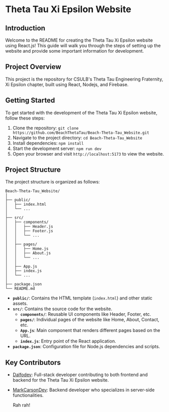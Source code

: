 # Theta Tau Xi Epsilon Website

## Introduction

Welcome to the README for creating the Theta Tau Xi Epsilon website using React.js! This guide will walk you through the steps of setting up the website and provide some important information for development.

## Project Overview

This project is the repository for CSULB's Theta Tau Engineering Fraternity, Xi Epsilon chapter, built using React, Nodejs, and Firebase.

## Getting Started

To get started with the development of the Theta Tau Xi Epsilon website, follow these steps:

1. Clone the repository: `git clone https://github.com/BeachThetaTau/Beach-Theta-Tau_Website.git`
2. Navigate to the project directory: `cd Beach-Theta-Tau_Website`
3. Install dependencies: `npm install`
4. Start the development server: `npm run dev`
5. Open your browser and visit `http://localhost:5173` to view the website.

## Project Structure

The project structure is organized as follows:

```
Beach-Theta-Tau_Website/
│
├── public/
│   ├── index.html
│   └── ...
│
├── src/
│   ├── components/
│   │   ├── Header.js
│   │   ├── Footer.js
│   │   └── ...
│   │
│   ├── pages/
│   │   ├── Home.js
│   │   ├── About.js
│   │   └── ...
│   │
│   ├── App.js
│   ├── index.js
│   └── ...
│
├── package.json
└── README.md
```

- **`public/`**: Contains the HTML template (`index.html`) and other static assets.
- **`src/`**: Contains the source code for the website.
  - **`components/`**: Reusable UI components like Header, Footer, etc.
  - **`pages/`**: Individual pages of the website like Home, About, Contact, etc.
  - **`App.js`**: Main component that renders different pages based on the URL.
  - **`index.js`**: Entry point of the React application.
- **`package.json`**: Configuration file for Node.js dependencies and scripts.

## Key Contributors

- [Dalfodev](https://github.com/dalfodev): Full-stack developer contributing to both frontend and backend for the Theta Tau Xi Epsilon website.
- [MarkCarsonDev](https://github.com/MarkCarsonDev): Backend developer who specializes in server-side functionalities.

  Rah rah!
